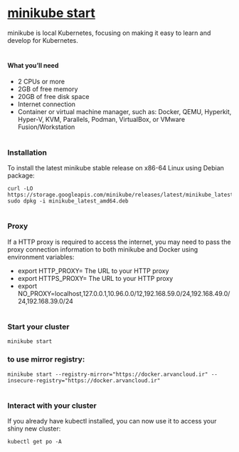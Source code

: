 # [minikube start](https://minikube.sigs.k8s.io/docs/start/)
minikube is local Kubernetes, focusing on making it easy to learn and develop for Kubernetes.


#
#### What you’ll need
- 2 CPUs or more
- 2GB of free memory
- 20GB of free disk space
- Internet connection
- Container or virtual machine manager, such as: Docker, QEMU, Hyperkit, Hyper-V, KVM, Parallels, Podman, VirtualBox, or VMware Fusion/Workstation


#
### Installation

To install the latest minikube stable release on x86-64 Linux using Debian package:

``` 
curl -LO https://storage.googleapis.com/minikube/releases/latest/minikube_latest_amd64.deb
sudo dpkg -i minikube_latest_amd64.deb
```


#
### Proxy
If a HTTP proxy is required to access the internet, you may need to pass the proxy connection information to both minikube and Docker using environment variables:

- export HTTP_PROXY= The URL to your HTTP proxy
- export HTTPS_PROXY= The URL to your HTTP proxy
- export NO_PROXY=localhost,127.0.0.1,10.96.0.0/12,192.168.59.0/24,192.168.49.0/24,192.168.39.0/24

#
### Start your cluster
```
minikube start
```
### to use mirror registry:
```
minikube start --registry-mirror="https://docker.arvancloud.ir" --insecure-registry="https://docker.arvancloud.ir"
```


#
### Interact with your cluster

If you already have kubectl installed, you can now use it to access your shiny new cluster:
```
kubectl get po -A
```
